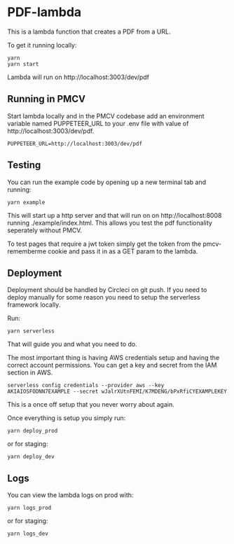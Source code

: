 # PDF-lambda

This is a lambda function that creates a PDF from a URL.

To get it running locally:
```
yarn
yarn start
```
Lambda will run on http://localhost:3003/dev/pdf

## Running in PMCV
Start lambda locally and in the PMCV codebase add an environment variable named PUPPETEER_URL to your .env file with value of http://localhost:3003/dev/pdf.
```
PUPPETEER_URL=http://localhost:3003/dev/pdf
```

## Testing

You can run the example code by opening up a new terminal tab and running:
```
yarn example
```
This will start up a http server and that will run on on http://localhost:8008 running ./example/index.html. This allows you test the pdf functionality seperately without PMCV.

To test pages that require a jwt token simply get the token from the pmcv-rememberme cookie and pass it in as a GET param to the lambda.

## Deployment

Deployment should be handled by Circleci on git push. If you need to deploy manually for some reason you need to setup the serverless framework locally.

Run:
```
yarn serverless
```

That will guide you and what you need to do.

The most important thing is having AWS credentials setup and having the correct account permissions. You can get a key and secret from the IAM section in AWS.

```
serverless config credentials --provider aws --key AKIAIOSFODNN7EXAMPLE --secret wJalrXUtnFEMI/K7MDENG/bPxRfiCYEXAMPLEKEY
```
This is a once off setup that you never worry about again.

Once everything is setup you simply run:
```
yarn deploy_prod
```
or for staging:
```
yarn deploy_dev
```

## Logs

You can view the lambda logs on prod with:
```
yarn logs_prod
```
or for staging:
```
yarn logs_dev
```